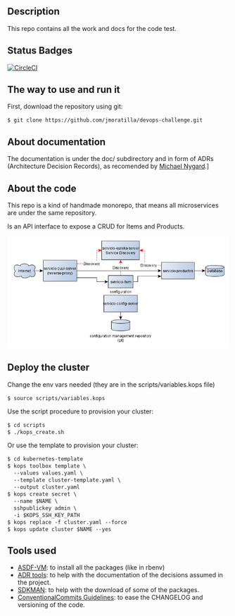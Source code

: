 ## Description

This repo contains all the work and docs for the code test.

## Status Badges

[![CircleCI](https://circleci.com/bb/moratilla/cl-challenge.svg?style=svg&circle-token=ae29e48d6587f59393ae60bc5b0b906d8368d253)](https://circleci.com/bb/moratilla/cl-challenge)


## The way to use and run it

First, download the repository using git:

```shell
$ git clone https://github.com/jmoratilla/devops-challenge.git
```

## About documentation

The documentation is under the doc/ subdirectory and in form of ADRs (Architecture Decision Records), as recomended by [Michael Nygard](http://thinkrelevance.com/blog/2011/11/15/documenting-architecture-decisions).]


## About the code

This repo is a kind of handmade monorepo, that means all microservices are under the same repository.

Is an API interface to expose a CRUD for Items and Products.

![diagram of the microservices example](/doc/assets/microservices_diag01.png)



## Deploy the cluster

Change the env vars needed (they are in the scripts/variables.kops file)

    $ source scripts/variables.kops

Use the script procedure to provision your cluster:

    $ cd scripts
    $ ./kops_create.sh

Or use the template to provision your cluster:

    $ cd kubernetes-template
    $ kops toolbox template \
      --values values.yaml \
      --template cluster-template.yaml \
      --output cluster.yaml
    $ kops create secret \
      --name $NAME \
      sshpublickey admin \
      -i $KOPS_SSH_KEY_PATH
    $ kops replace -f cluster.yaml --force
    $ kops update cluster $NAME --yes

## Tools used

* [ASDF-VM](https://asdf-vm.com): to install all the packages (like in rbenv)
* [ADR tools](https://github.com/npryce/adr-tools/blob/master/INSTALL.md): to help with the documentation of the decisions assumed in the project.
* [SDKMAN](https://sdkman.io/): to help with the download of some of the packages.
* [ConventionalCommits Guidelines](https://www.conventionalcommits.org/en/v1.0.0/): to ease the CHANGELOG and versioning of the code.

